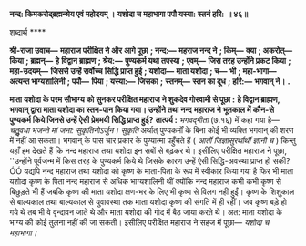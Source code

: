 **नन्द: किमकरोद्ब्रह्मन्श्रेय एवं महोदयम् ।** **यशोदा च महाभागा पपौ यस्या: स्तनं हरि: ॥ ४६॥** 

शब्दार्थ **** 

**श्री-राजा उवाच—** **महाराज परीक्षित ने और आगे पूछा** **; नन्द:—** **महराज नन्द ने** **; किम्—** **क्या** **; अकरोत्—** **किया** **; ब्रह्मन्—** **हे** **विद्वान ब्राह्मण** **; श्रेय:—** **पुण्यकर्म यथा तपस्या** **; एवम्—** **जिस तरह उन्होंने प्रकट किया** **; महा-उदयम्—** **जिससे उन्हें सर्वोच्च** **सिद्धि प्राप्त हुई** **; यशोदा—** **माता यशोदा** **; च—** **भी** **; महा-भागा—** **अत्यन्त भाग्यशालिनी** **; पपौ—** **पिया** **; यस्या:—** **जिसका** **;** **स्तनम्—** **स्तन का दूध** **; हरि:—** **भगवान् ने।** **.** 

**माता यशोदा के परम सौभाग्य को सुनकर परीक्षित महाराज ने शुकदेव गोस्वामी से पूछा :** **हे विद्वान ब्राह्मण, भगवान् द्वारा माता यशोदा का स्तन-पान किया गया। उन्होंने तथा नन्द** **महाराज ने भूतकाल में कौन-से पुण्यकर्म किये जिनसे उन्हें ऐसी प्रेममयी सिद्धि प्राप्त हुई?** **तात्पर्य :** *भगवद्गीता* (७.१६) में कहा गया है— *चतुॢवधा भजन्ते मां जना: सुकृतिनोऽर्जुन।*  *सुकृति* अर्थात् पुण्यकर्मों के बिना कोई भी व्यक्ति भगवान् की शरण में नहीं आ सकता। भगवान् के पास चार प्रकार के पुण्यात्मा पहुँचते हैं ( *आर्तो जिज्ञासुरर्थार्थी ज्ञानी च* ) किन्तु यहाँ हम देखते हैं कि नन्द महाराज तथा यशोदा इन सबों से बढ़कर थे। इसीलिए परीक्षित महाराज ने पूछा, ''उन्होंने पूर्वजन्म में किस तरह के पुण्यकर्म किये थे जिसके कारण उन्हें ऐसी सिद्धि-अवस्था प्राप्त हो सकी?ÓÓ यद्यपि नन्द महाराज तथा यशोदा को कृष्ण के माता-पिता के रूप में स्वीकार किया गया है फिर भी माता यशोदा कृष्ण के पिता नन्द महाराज से अधिक भाग्यशालिनी थीं क्योंकि नन्द महाराज कभी कभी कृष्ण से बिछुड़ते भी हैं जबकि कृष्ण की माता यशोदा क्षण-भर के लिए भी कृष्ण से विलग नहीं हुईं। कृष्ण के शिशुकाल से बाल्यकाल तथा बाल्यकाल से युवावस्था तक माता यशोदा कृष्ण की संगति में ही रहीं। जब कृष्ण बड़े हो गये थे तब भी वे वृन्दावन जाते थे और माता यशोदा की गोद में बैठ जाया करते थे। अत: माता यशोदा के भाग्य की कोई तुलना नहीं की जा सकती। इसीलिए परीक्षित महाराज ने सहज में पूछा— *यशोदा च महाभागा।*   